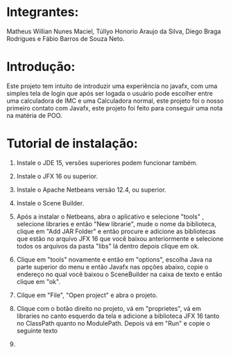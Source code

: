 # Integrantes:

Matheus Willian Nunes Maciel,
Túllyo Honorio Araujo da Silva,
Diego Braga Rodrigues e
Fábio Barros de Souza Neto.

# Introdução:

Este projeto tem intuito de introduzir uma experiência no javafx, com uma simples tela de login que após ser logada o usuário pode escolher entre uma calculadora de IMC e uma Calculadora normal, este projeto foi o nosso primeiro contato com Javafx, este projeto foi feito para conseguir uma nota na matéria de POO.

# Tutorial de instalação:

1. Instale o JDE 15, versões superiores podem funcionar também.

2. Instale o JFX 16 ou superior.

3. Instale o Apache Netbeans versão 12.4, ou superior.

4. Instale o Scene Builder.

5. Após a instalar o Netbeans, abra o aplicativo e selecione "tools" , selecione libraries e então "New librarie",  mude o nome da biblioteca, clique em "Add JAR Folder" e então procure e adicione as bibliotecas que estão no arquivo JFX 16 que você baixou anteriormente e selecione todos os arquivos da pasta "libs" lá dentro depois clique em ok.

6. Clique em "tools" novamente e então em "options", escolha Java na parte superior do menu e então Javafx nas opções abaixo, copie o endereço no qual você baixou o SceneBuilder na caixa de texto e então clique em "ok".

7. Cilque em "File", "Open project" e abra o projeto.

8. Clique com o botão direito no projeto, vá em "proprietes", vá em libraries no canto esquerdo da tela e adicione a biblioteca JFX 16 tanto no ClassPath quanto no ModulePath. Depois vá em "Run" e copie o seguinte texto

9.
